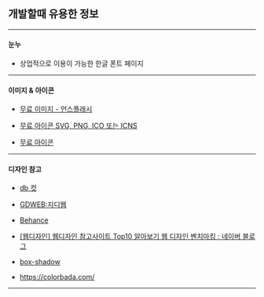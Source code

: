 ## 개발할때 유용한 정보

---

#### 눈누

- 상업적으로 이용이 가능한 한글 폰트 페이지

----

#### 이미지 & 아이콘

- [무료 이미지 - 언스플래시](https://unsplash.com/ko)

- [무료 아이콘 SVG, PNG, ICO 또는 ICNS](https://icon-icons.com/ko/)

- [무료 아이콘](https://www.reshot.com/)

---

#### 디자인 참고

- [db 컷](https://www.dbcut.com/)

- [GDWEB:지디웹](https://www.gdweb.co.kr/main/)

- [Behance](https://www.behance.net/)

- [[웹디자인] 웹디자인 참고사이트 Top10 알아보기 웹 디자인 벤치마킹 : 네이버 블로그](https://m.blog.naver.com/kira4195/221202925792)

- [box-shadow](https://getcssscan.com/css-box-shadow-examples)

- https://colorbada.com/

---
